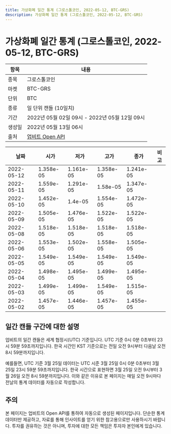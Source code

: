 ```yaml
---
title: 가상화폐 일간 통계 (그로스톨코인, 2022-05-12, BTC-GRS)
description: 가상화폐 일간 통계 (그로스톨코인, 2022-05-12, BTC-GRS)
---
```



가상화폐 일간 통계 (그로스톨코인, 2022-05-12, BTC-GRS)
===

|항목|내용|
|--|--|
|종목|그로스톨코인|
|마켓|BTC-GRS|
|단위|BTC|
|종류|일 단위 캔들 (10일치)|
|기간|2022년 05월 02일 09시 - 2022년 05월 12일 09시|
|생성일|2022년 05월 13일 06시|
|출처|[업비트 Open API](https://docs.upbit.com)|


|날짜|시가|저가|고가|종가|비고|
|--|--|--|--|--|--|
|2022-05-12|1.358e-05|1.161e-05|1.358e-05|1.241e-05|    |
|2022-05-11|1.559e-05|1.291e-05|1.58e-05|1.347e-05|    |
|2022-05-10|1.452e-05|1.4e-05|1.554e-05|1.472e-05|    |
|2022-05-09|1.505e-05|1.476e-05|1.522e-05|1.522e-05|    |
|2022-05-08|1.518e-05|1.518e-05|1.518e-05|1.518e-05|    |
|2022-05-06|1.553e-05|1.502e-05|1.558e-05|1.505e-05|    |
|2022-05-05|1.549e-05|1.549e-05|1.549e-05|1.549e-05|    |
|2022-05-04|1.498e-05|1.495e-05|1.499e-05|1.495e-05|    |
|2022-05-03|1.499e-05|1.499e-05|1.549e-05|1.515e-05|    |
|2022-05-02|1.457e-05|1.446e-05|1.457e-05|1.455e-05|    |


일간 캔들 구간에 대한 설명
---


업비트의 일간 캔들은 세계 협정시(UTC) 기준입니다. 
UTC 기준 0시 0분 0초부터 23시 59분 59초까지입니다. 
한국 시간인 KST 기준으로는 전일 오전 9시부터 다음날 오전 8시 59분까지입니다. 


예를들면, UTC 기준 3월 25일 데이터는 UTC 시준 3월 25일 0시 0분 0초부터 3월 25일 23시 59분 59초까지입니다. 
한국 시간으로 표현하면 3월 25일 오전 9시부터 3월 26일 오전 8시 59분까지입니다. 
이와 같은 이유로 본 페이지는 매일 오전 9시마다 전날의 통계 데이터를 자동으로 작성합니다. 


주의
---


본 페이지는 업비트의 Open API를 통하여 자동으로 생성된 페이지입니다. 
단순한 통계 데이터만 제공하고, 자료를 통해 인사이트를 얻기 위한 참고용으로만 사용하시기 바랍니다. 
투자를 권유하는 것은 아니며, 투자에 대한 모든 책임은 투자자 본인에게 있습니다. 
